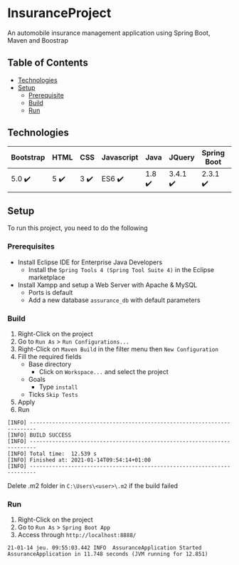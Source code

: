 # InsuranceProject

An automobile insurance management application using Spring Boot, Maven and Boostrap 

## Table of Contents

- [Technologies](#technologies)
- [Setup](#setup)
  - [Prerequisite](#prerequisites)
  - [Build](#build)
  - [Run](run)

## Technologies

| Bootstrap  | HTML | CSS | Javascript |  Java | JQuery | Spring Boot | Maven | Hibernate
| ------------- | ------------- | ------------- | ------------- | ------------- | ------------- | ------------- | ------------- | ------------- |
| 5.0 ✔️ | 5 ✔️ | 3 ✔️ | ES6 ✔️ | 1.8 ✔️ | 3.4.1 ✔️ | 2.3.1 ✔️ | 3.8.1 ✔️ | 5.4.27 ✔️ |

## Setup

To run this project, you need to do the following

### Prerequisites

- Install Eclipse IDE for Enterprise Java Developers
  - Install the `Spring Tools 4 (Spring Tool Suite 4)` in the Eclipse marketplace
- Install Xampp and setup a Web Server with Apache & MySQL
  - Ports is default
  - Add a new database `assurance_db` with default parameters

### Build

1. Right-Click on the project
2. Go to `Run As` > `Run Configurations...`
3. Right-Click on `Maven Build` in the filter menu then `New Configuration`
4. Fill the required fields
    - Base directory
      - Click on `Workspace...` and select the project
    - Goals
      - Type `install`
    - Ticks `Skip Tests`
5. Apply
6. Run

```
[INFO] ------------------------------------------------------------------------
[INFO] BUILD SUCCESS
[INFO] ------------------------------------------------------------------------
[INFO] Total time:  12.539 s
[INFO] Finished at: 2021-01-14T09:54:14+01:00
[INFO] ------------------------------------------------------------------------
```

Delete .m2 folder in `C:\Users\<user>\.m2` if the build failed

### Run

1. Right-Click on the project
2. Go to `Run As` > `Spring Boot App`
3. Access through `http://localhost:8888/`

```
21-01-14 jeu. 09:55:03.442 INFO  AssuranceApplication Started AssuranceApplication in 11.748 seconds (JVM running for 12.851)
```
